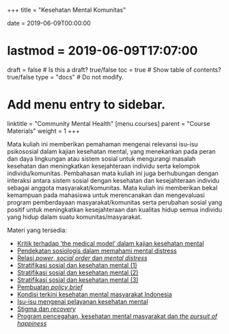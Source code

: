 +++
title = "Kesehatan Mental Komunitas"

date = 2019-06-09T00:00:00
# lastmod = 2019-06-09T17:07:00

draft = false  # Is this a draft? true/false
toc = true  # Show table of contents? true/false
type = "docs"  # Do not modify.

# Add menu entry to sidebar.
linktitle = "Community Mental Health"
[menu.courses]
  parent = "Course Materials"
  weight = 1
+++

Mata kuliah ini memberikan pemahaman mengenai relevansi isu-isu psikososial dalam kajian kesehatan mental, yang menekankan pada peran dan daya lingkungan atau sistem sosial untuk mengurangi masalah kesehatan dan meningkatkan kesejahteraan individu serta kelompok individu/komunitas. Pembahasan mata kuliah ini juga berhubungan dengan interaksi antara sistem sosial dengan kesehatan dan kesejahteraan individu sebagai anggota masyarakat/komunitas. Mata kuliah ini memberikan bekal kemampuan pada mahasiswa untuk merencanakan dan mengevaluasi program pemberdayaan masyarakat/komunitas serta perubahan sosial yang positif untuk meningkatkan kesejahteraan dan kualitas hidup semua individu yang hidup dalam suatu komunitas/masyarakat.

Materi yang tersedia: <br>
- [Kritik terhadap ‘the medical model’ dalam kajian kesehatan mental](https://rameliaz.github.io/files/course-materials/kmk_01.pptx) </br>
- [Pendekatan sosiologis dalam memahami mental distress](https://rameliaz.github.io/files/course-materials/kmk_02.pptx) <br>
- [Relasi *power*, *social order* dan *mental distress*](https://rameliaz.github.io/files/course-materials/kmk_03.pptx) </br>
- [Stratifikasi sosial dan kesehatan mental (1)](https://rameliaz.github.io/files/course-materials/kmk_04.pptx) </br>
- [Stratifikasi sosial dan kesehatan mental (2)](https://rameliaz.github.io/files/course-materials/kmk_05.pptx) </br>
- [Stratifikasi sosial dan kesehatan mental (3)](https://rameliaz.github.io/files/course-materials/kmk_06.pptx) </br>
- [Pembuatan *policy brief*](https://rameliaz.github.io/files/course-materials/kmk_07.pptx) </br>
- [Kondisi terkini kesehatan mental masyarakat Indonesia](https://rameliaz.github.io/files/course-materials/kmk_08.pptx) </br>
- [Isu-isu mengenai pelayanan kesehatan mental](https://rameliaz.github.io/files/course-materials/kmk_10.pptx) </br>
- [Stigma dan *recovery*](https://rameliaz.github.io/files/course-materials/kmk_11.pptx) </br>
- [Program pencegahan, kesehatan mental masyarakat dan *the pursuit of happiness*](https://rameliaz.github.io/files/course-materials/kmk_12.pptx) </br>
